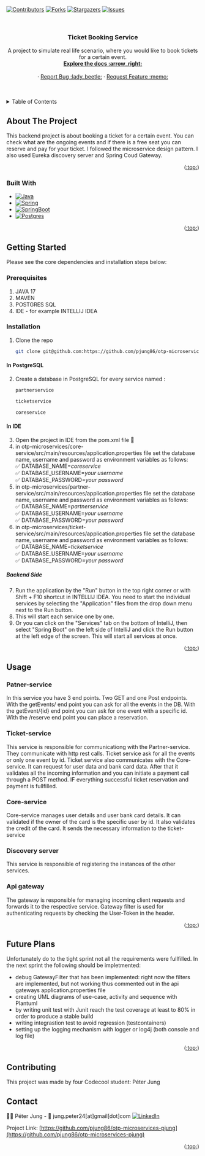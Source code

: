 <!-- Improved compatibility of back to top link: See: https://github.com/othneildrew/Best-README-Template/pull/73 -->
<a name="readme-top"></a>

<!-- PROJECT SHIELDS -->
<!--
*** I'm using markdown "reference style" links for readability.
*** Reference links are enclosed in brackets [ ] instead of parentheses ( ).
*** See the bottom of this document for the declaration of the reference variables
*** for contributors-url, forks-url, etc. This is an optional, concise syntax you may use.
*** https://www.markdownguide.org/basic-syntax/#reference-style-links
-->
[![Contributors][contributors-shield]][contributors-url]
[![Forks][forks-shield]][forks-url]
[![Stargazers][stars-shield]][stars-url]
[![Issues][issues-shield]][issues-url]


<!-- PROJECT LOGO -->
<br />
<div align="center">

<h3 align="center">Ticket Booking Service </h3>

  <p align="center">
    A project to simulate real life scenario, where you would like to book tickets for a certain event.
    <br />
    <a href="https://github.com/pjung86/otp-microservices-pjung"><strong>Explore the docs :arrow_right:</strong></a>
    <br />
    <br />
    ·
    <a href="https://github.com/pjung86/otp-microservices-pjung/issues">Report Bug :lady_beetle:</a>
    ·
    <a href="https://github.com/pjung86/otp-microservices-pjung/issues">Request Feature :memo:</a>
  </p>
</div>
   <br />
   <br />

<!-- TABLE OF CONTENTS -->
<details>
  <summary>Table of Contents</summary>
  <ol>
    <li>
      <a href="#about-the-project">About The Project</a>
      <ul>
        <li><a href="#built-with">Built With</a></li>
      </ul>
    </li>
    <li>
      <a href="#getting-started">Getting Started</a>
      <ul>
        <li><a href="#prerequisites">Prerequisites</a></li>
        <li><a href="#installation">Installation</a></li>
      </ul>
    </li>
    <li><a href="#usage">Usage</a></li>
    <li><a href="#contributing">Contributing</a>
    <li><a href="#contact">Contact</a></li>
    <li><a href="#acknowledgments">Acknowledgments</a></li>
  </ol>
</details>



<!-- ABOUT THE PROJECT -->
## About The Project

This backend project is about booking a ticket for a certain event. You can check what are the ongoing events and if there is a free seat you can reserve and pay for your ticket.
I followed the microservice design pattern. I also used Eureka discovery server and Spring Coud Gateway.

<p align="right">(<a href="#readme-top">:top:</a>)</p>


### Built With

* [![Java][Java.img]][Java-url]
* [![Spring][Spring.img]][Spring-url]
* [![SpringBoot][SpringBoot.img]][SpringBoot-url]
* [![Postgres][Postgres.img]][Postgres-url]

<p align="right">(<a href="#readme-top">:top:</a>)</p>



<!-- GETTING STARTED -->
## Getting Started

Please see the core dependencies and installation steps below:

### Prerequisites
1. JAVA 17
2. MAVEN
3. POSTGRES SQL
4. IDE - for example INTELLIJ IDEA

### Installation
1. Clone the repo
   ```sh
   git clone git@github.com:https://github.com/pjung86/otp-microservices-pjung
   ```
#### In PostgreSQL
2. Create a database in PostgreSQL for every service named :
      ```sh
   partnerservice
   ```
      ```sh
   ticketservice
   ```
      ```sh
   coreservice
   ```
#### In IDE
3. Open the project in IDE from the pom.xml file :open_file_folder:
4. in otp-microservices/core-service/src/main/resources/application.properties file set the database name, username and password as environment variables as follows: <br>
   :white_check_mark: DATABASE_NAME=_coreservice_<br>
   :white_check_mark: DATABASE_USERNAME=_your username_<br>
   :white_check_mark: DATABASE_PASSWORD=_your password_<br>
5. in otp-microservices/partner-service/src/main/resources/application.properties file set the database name, username and password as environment variables as follows: <br>
   :white_check_mark: DATABASE_NAME=_partnerservice_<br>
   :white_check_mark: DATABASE_USERNAME=_your username_<br>
   :white_check_mark: DATABASE_PASSWORD=_your password_<br>
6. in otp-microservices/ticket-service/src/main/resources/application.properties file set the database name, username and password as environment variables as follows: <br>
   :white_check_mark: DATABASE_NAME=_ticketservice_<br>
   :white_check_mark: DATABASE_USERNAME=_your username_<br>
   :white_check_mark: DATABASE_PASSWORD=_your password_<br>
   
##### Backend Side
7. Run the application by the "Run" button in the top right corner or with Shift + F10 shortcut in INTELLIJ IDEA. You need to start the individual services by selecting the "Application" files from the drop down menu next to the Run button. 
8. This will start each service one by one.
9. Or you can click on the "Services" tab on the bottom of IntelliJ, then select "Spring Boot" on the left side of IntelliJ and click the Run button at the left edge of the screen. This will start all
services at once.

    
<p align="right">(<a href="#readme-top">:top:</a>)</p>



<!-- USAGE EXAMPLES -->
## Usage
### Patner-service
  In this service you have 3 end points. Two GET and one Post endpoints.
  With the getEvents/ end point you can ask for all the events in the DB.
  With the getEvent/{id} end point you can ask for one event with a specific id.
  With the /reserve end point you can place a reservation.

### Ticket-service
  This service is responsible for communicationg with the Partner-service. They communicate with http rest calls.
  Ticket service ask for all the events or only one event by id.
  Ticket service also communicates with the Core-service. It can request for user data and bank card data.
  After that it validates all the incoming information and you can initiate a payment call through a POST method.
  IF everything successful ticket reservation and payment is fullfilled.

### Core-service
  Core-service manages user details and user bank card details. It can validated if the owner of the card is the specific user by id.
  It also validates the credit of the card.
  It sends the necessary information to the ticket-service

### Discovery server
  This service is responsible of registering the instances of the other services.

### Api gateway
  The gateway is responsible for managing incoming client requests and forwards it to the respective service.
  Gateway filter is used for authenticating requests by checking the User-Token in the header.



<p align="right">(<a href="#readme-top">:top:</a>)</p>

## Future Plans

  Unfortunately do to the tight sprint not all the requirements were fullfilled.
  In the next sprint the following should be impletmented:
  - debug GatewayFilter that has been implemented:
    right now the filters are implemented, but not working thus commented out in the api gateways application.properties file
  - creating UML diagrams of use-case, activity and sequence with Plantuml
  - by writing unit test with Junit reach the test coverage at least to 80% in order to produce a stable build
  - writing integrastion test to avoid regression (testcontainers)
  - setting up the logging mechanism with logger or log4j (both console and log file)

<p align="right">(<a href="#readme-top">:top:</a>)</p>

<!-- CONTRIBUTING -->
## Contributing
This project was made by four Codecool student: Péter Jung

<!-- CONTACT -->
## Contact
:man_technologist: Péter Jung - :email: jung.peter24[at]gmail[dot]com [![LinkedIn][linkedin-shield]][linkedin-Peter]<br>

Project Link: [https://github.com/pjung86/otp-microservices-pjung](https://github.com/pjung86/otp-microservices-pjung)

<p align="right">(<a href="#readme-top">:top:</a>)</p>



<!-- MARKDOWN LINKS & IMAGES -->
<!-- https://www.markdownguide.org/basic-syntax/#reference-style-links -->
[contributors-shield]: https://img.shields.io/github/contributors/pjung86/otp-microservices-pjung?style=for-the-badge
[contributors-url]: https://github.com/pjung86/otp-microservices-pjung/graphs/contributors
[forks-shield]: https://img.shields.io/github/forks/pjung86/otp-microservices-pjung?style=for-the-badge
[forks-url]: https://github.com/pjung86/otp-microservices-pjung/forks
[stars-shield]: https://img.shields.io/github/stars/pjung86/otp-microservices-pjung?style=for-the-badge
[stars-url]: https://github.com/pjung86/otp-microservices-pjung/stargazers
[issues-shield]: https://img.shields.io/github/issues/pjung86/otp-microservices-pjung?style=for-the-badge
[issues-url]: https://github.com/pjung86/otp-microservices-pjung/issues

[linkedin-shield]: https://img.shields.io/badge/LinkedIn-0077B5?style=for-the-badge&logo=linkedin&logoColor=white
[linkedin-Peter]: https://www.linkedin.com/in/pjung-dev
[Java.img]: https://img.shields.io/badge/java-%23ED8B00.svg?style=for-the-badge&logo=openjdk&logoColor=white
[Java-url]: https://www.java.com/en/
[Spring.img]: https://img.shields.io/badge/Spring-6DB33F?style=for-the-badge&logo=spring&logoColor=white
[Spring-url]: https://spring.io/
[Postgres.img]: https://img.shields.io/badge/PostgreSQL-316192?style=for-the-badge&logo=postgresql&logoColor=white
[Postgres-url]: https://www.postgresql.org/
[SpringBoot.img]: https://img.shields.io/badge/Spring_Boot-F2F4F9?style=for-the-badge&logo=spring-boot
[SpringBoot-url]: https://spring.io/projects/spring-boot
